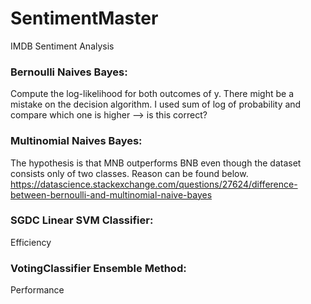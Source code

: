 # SentimentMaster
IMDB Sentiment Analysis

### Bernoulli Naives Bayes:
Compute the log-likelihood for both outcomes of y. There might be a mistake on the decision algorithm. I used sum of log of probability and compare which one is higher --> is this correct?

### Multinomial Naives Bayes:
The hypothesis is that MNB outperforms BNB even though the dataset consists only of two classes. Reason can be found below.
https://datascience.stackexchange.com/questions/27624/difference-between-bernoulli-and-multinomial-naive-bayes

### SGDC Linear SVM Classifier:
Efficiency

### VotingClassifier Ensemble Method:
Performance
